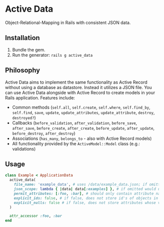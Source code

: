 # Active Data

Object-Relational-Mapping in Rails with consistent JSON data.

## Installation

1. Bundle the gem.
2. Run the generator: `rails g active_data`

## Philosophy

Active Data aims to implement the same functionality as Active Record without using a database as datastore. Instead it utilizes a JSON file. You can use Active Data alongside with Active Record to create models in your Rails application. Features include:

* Common methods (`self.all`, `self.create`, `self.where`, `self.find_by`, `self.find`, `save`, `update`, `update_attributes`, `update_attribute`, `destroy`, `destroyed?`)
* Callbacks (`before_validation`, `after_validation`, `before_save`, `after_save`, `before_create`, `after_create`, `before_update`, `after_update`, `before_destroy`, `after_destroy`)
* Associations (`has_many`, `belongs_to` - also with Active Record models)
* All functionality provided by the `ActiveModel::Model` class (e.g.: validations)

## Usage

```ruby
class Example < ApplicationData
  active_data(
    file_name: 'example_data', # uses /data/example_data.json; if omitted would use /data/example.json
    json_scope: lambda { |data| data[:examples] }, # if omitted would use data, result has to return a JSON array
    permit_attributes: [:foo, :bar], # should only contain attribute names that have getter and setter methods
    explicit_ids: false, # if false, does not store id's of objects in JSON
    explicit_nulls: false # if false, does not store attributes whose values are null in JSON
  )

  attr_accessor :foo, :bar
end
```
